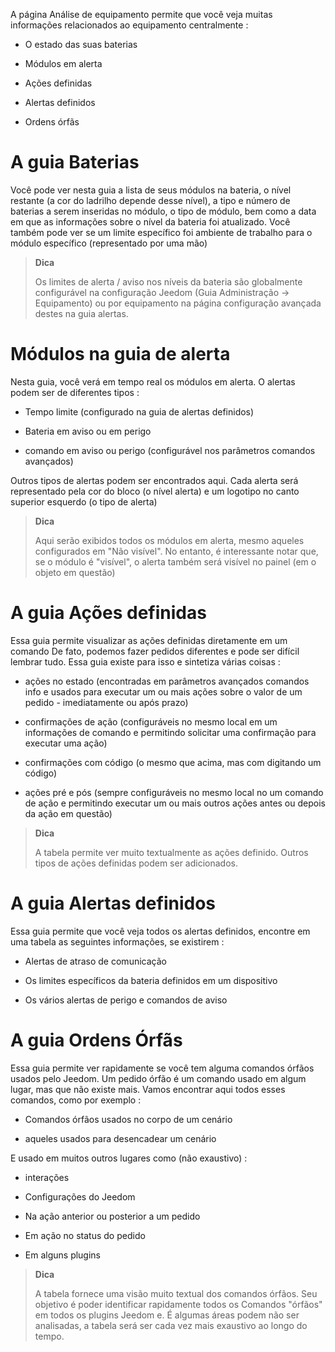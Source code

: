 A página Análise de equipamento permite que você veja muitas informações
relacionados ao equipamento centralmente :

-   O estado das suas baterias

-   Módulos em alerta

-   Ações definidas

-   Alertas definidos

-   Ordens órfãs

A guia Baterias 
==================

Você pode ver nesta guia a lista de seus módulos na bateria,
o nível restante (a cor do ladrilho depende desse nível), a
tipo e número de baterias a serem inseridas no módulo, o tipo de
módulo, bem como a data em que as informações sobre o nível da bateria
foi atualizado. Você também pode ver se um limite específico foi
ambiente de trabalho para o módulo específico (representado por uma mão)

> **Dica**
>
> Os limites de alerta / aviso nos níveis da bateria são
> globalmente configurável na configuração Jeedom
> (Guia Administração → Equipamento) ou por equipamento na página
> configuração avançada destes na guia alertas.

Módulos na guia de alerta 
==========================

Nesta guia, você verá em tempo real os módulos em alerta. O
alertas podem ser de diferentes tipos :

-   Tempo limite (configurado na guia de alertas definidos)

-   Bateria em aviso ou em perigo

-   comando em aviso ou perigo (configurável nos parâmetros
    comandos avançados)

Outros tipos de alertas podem ser encontrados aqui.
Cada alerta será representado pela cor do bloco (o nível
alerta) e um logotipo no canto superior esquerdo (o tipo de alerta)

> **Dica**
>
> Aqui serão exibidos todos os módulos em alerta, mesmo aqueles configurados em
> "Não visível". No entanto, é interessante notar que, se o módulo
> é "visível", o alerta também será visível no painel (em
> o objeto em questão)

A guia Ações definidas 
=========================

Essa guia permite visualizar as ações definidas diretamente em um
comando De fato, podemos fazer pedidos diferentes e
pode ser difícil lembrar tudo. Essa guia existe para isso
e sintetiza várias coisas :

-   ações no estado (encontradas em parâmetros avançados
    comandos info e usados para executar um ou mais
    ações sobre o valor de um pedido - imediatamente ou após
    prazo)

-   confirmações de ação (configuráveis no mesmo local em um
    informações de comando e permitindo solicitar uma confirmação para
    executar uma ação)

-   confirmações com código (o mesmo que acima, mas com
    digitando um código)

-   ações pré e pós (sempre configuráveis no mesmo local no
    um comando de ação e permitindo executar um ou mais outros
    ações antes ou depois da ação em questão)

> **Dica**
>
> A tabela permite ver muito textualmente as ações
> definido. Outros tipos de ações definidas podem ser adicionados.

A guia Alertas definidos 
=========================

Essa guia permite que você veja todos os alertas definidos,
encontre em uma tabela as seguintes informações, se existirem :

-   Alertas de atraso de comunicação

-   Os limites específicos da bateria definidos em um dispositivo

-   Os vários alertas de perigo e comandos de aviso

A guia Ordens Órfãs 
=============================

Essa guia permite ver rapidamente se você tem alguma
comandos órfãos usados pelo Jeedom. Um pedido
órfão é um comando usado em algum lugar, mas que não existe mais.
Vamos encontrar aqui todos esses comandos, como por exemplo :

-   Comandos órfãos usados no corpo de um cenário

-   aqueles usados para desencadear um cenário

E usado em muitos outros lugares como (não exaustivo) :

-   interações

-   Configurações do Jeedom

-   Na ação anterior ou posterior a um pedido

-   Em ação no status do pedido

-   Em alguns plugins

> **Dica**
>
> A tabela fornece uma visão muito textual dos comandos
> órfãos. Seu objetivo é poder identificar rapidamente todos os
> Comandos "órfãos" em todos os plugins Jeedom e. É
> algumas áreas podem não ser analisadas, a tabela será
> ser cada vez mais exaustivo ao longo do tempo.
